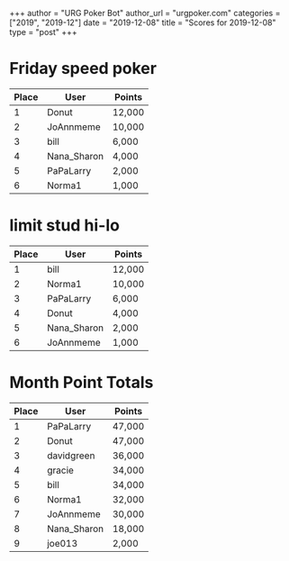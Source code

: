 +++
author = "URG Poker Bot"
author_url = "urgpoker.com"
categories = ["2019", "2019-12"]
date = "2019-12-08"
title = "Scores for 2019-12-08"
type = "post"
+++
# Friday speed poker

| Place | User | Points |
|-------|------|--------|
| 1 | Donut | 12,000 |
| 2 | JoAnnmeme | 10,000 |
| 3 | bill | 6,000 |
| 4 | Nana_Sharon | 4,000 |
| 5 | PaPaLarry | 2,000 |
| 6 | Norma1 | 1,000 |

# limit stud hi-lo

| Place | User | Points |
|-------|------|--------|
| 1 | bill | 12,000 |
| 2 | Norma1 | 10,000 |
| 3 | PaPaLarry | 6,000 |
| 4 | Donut | 4,000 |
| 5 | Nana_Sharon | 2,000 |
| 6 | JoAnnmeme | 1,000 |

# Month Point Totals

| Place | User | Points |
|-------|------|--------|
| 1 | PaPaLarry | 47,000 |
| 2 | Donut | 47,000 |
| 3 | davidgreen | 36,000 |
| 4 | gracie | 34,000 |
| 5 | bill | 34,000 |
| 6 | Norma1 | 32,000 |
| 7 | JoAnnmeme | 30,000 |
| 8 | Nana_Sharon | 18,000 |
| 9 | joe013 | 2,000 |
